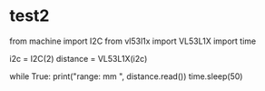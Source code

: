 # test2
from machine import I2C
from vl53l1x import VL53L1X
import time

i2c = I2C(2)
distance = VL53L1X(i2c)

while True:
    print("range: mm ", distance.read())
    time.sleep(50)
